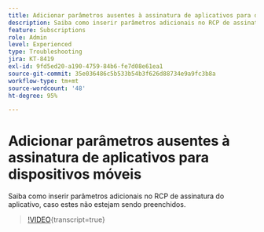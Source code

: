 ```yaml
---
title: Adicionar parâmetros ausentes à assinatura de aplicativos para dispositivos móveis
description: Saiba como inserir parâmetros adicionais no RCP de assinatura do aplicativo, caso estes não estejam sendo preenchidos.
feature: Subscriptions
role: Admin
level: Experienced
type: Troubleshooting
jira: KT-8419
exl-id: 9fd5ed20-a190-4759-84b6-fe7d08e61ea1
source-git-commit: 35e036486c5b533b54b3f626d88734e9a9fc3b8a
workflow-type: tm+mt
source-wordcount: '48'
ht-degree: 95%

---
```


# Adicionar parâmetros ausentes à assinatura de aplicativos para dispositivos móveis

Saiba como inserir parâmetros adicionais no RCP de assinatura do aplicativo, caso estes não estejam sendo preenchidos.

>[!VIDEO](https://video.tv.adobe.com/v/335950?quality=12&learn=on){transcript=true}
